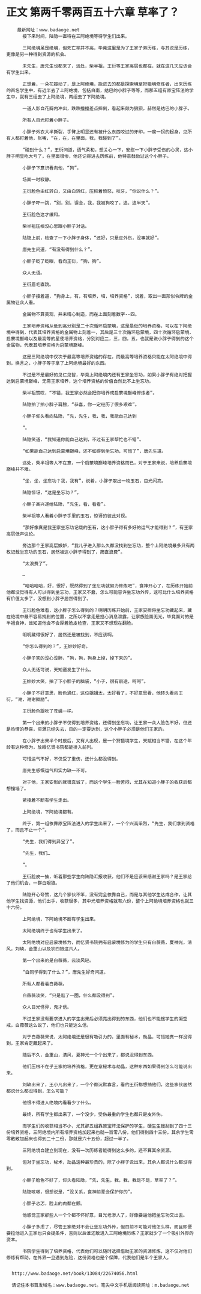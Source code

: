 # 正文 第两千零两百五十六章 草率了？
        最新网址：www.badaoge.net
          接下来时间，陆隐一直待在三阿绝境等待学生们出来。
      
          三阿绝境虽是绝境，但死亡率并不高，毕竟这里是为了王家子弟历练，与其说是历练，更像是另一种得到资源的机会。
      
          未先生，唐先生也都来了，远处，柴半祖，王衍等王家高层也都在，就在这几天应该会有学生出来。
      
          正想着，一朵花瓣动了，是上阿绝境，能进去的都是探索境至狩猎境修炼者，出来历练的百名学生中，有近半去了上阿绝境，包括白南，结巴的小胖子等等，而那五组有原宝阵法的学生中，就有三组去了上阿绝境，两组去了下阿绝境。
      
          一道人影自花瓣内冲出，跌跌撞撞差点摔倒，看起来颇为狼狈，赫然是结巴的小胖子。
      
          所有人目光盯着小胖子。
      
          小胖子外衣大半撕裂，手臂上明显还有被什么东西咬过的牙印，一瘸一拐的起身，见所有人都盯着他，张嘴，“在，在，在里面，我，我碰到了”。
      
          “碰到什么？”，王衍问道，语气柔和，想关心一下，安慰一下小胖子受伤的心灵，这小胖子明显吃大亏了，在里面很惨，他还记得进去历练前，他特意鼓励过这个小胖子。
      
          小胖子下意识看向他，“狗”。
      
          场面一时寂静。
      
          王衍脸色由红转白，又由白转红，压抑着愤怒，咬牙，“你说什么？”。
      
          小胖子吓一跳，“别，别，误会，我，我被狗咬了，追，追半天”。
      
          王衍脸色这才缓和。
      
          柴半祖压根没心思跟小胖子对话。
      
          陆隐上前，检查了一下小胖子身体，“还好，只是皮外伤，没事就好”。
      
          唐先生问道，“有没有得到什么？”。
      
          小胖子眨了眨眼，看向王衍，“狗，狗”。
      
          众人无语。
      
          王衍眉毛直跳。
      
          小胖子接着道，“狗身上，有，有培养，培，培养资格”，说着，取出一面形似令牌的金属物让众人看。
      
          金属物不算美观，并未精心制造，而在上面刻着数字--四。
      
          王家培养资格从低到高分别是二十次循环启蒙境，这是最低的培养资格，可以在下阿绝境中得到，代表其培养资格的金属物上刻着一，其后是三十次循环启蒙境，四十次循环启蒙境，启蒙境巅峰以及最高等的星使培养资格，分别对应二，三，四，五，也就是说小胖子得到的这个金属物，代表其培养资格为启蒙境巅峰。
      
          这是三阿绝境中仅次于最高等培养资格的存在，而最高等培养资格只能在太阿绝境中得到，换言之，小胖子等于拿了上阿绝境最好的东西。
      
          不过是不是最好的见仁见智，毕竟上阿绝境内还有王家坐忘功，如果小胖子有绝对把握达到启蒙境巅峰，无需王家培养，这个培养资格的价值自然比不上坐忘功。
      
          柴半祖赞叹，“不错，我王家必然会把你培养成启蒙境巅峰修炼者”。
      
          陆隐拍了拍小胖子肩膀，“恭喜，你一定经历了很多艰难”。
      
          小胖子仰头看向陆隐，“先，先生，我，我，我能自己达到
      
          ”。
      
          陆隐笑道，“我知道你能自己达到，不过有王家帮忙也不错”。
      
          “如果能自己达到启蒙境巅峰，还不如得到坐忘功，可惜了”，唐先生道。
      
          远处，柴半祖等人不在意，一个启蒙境巅峰培养资格而已，对于王家来说，培养启蒙境巅峰并不难。
      
          “坐，坐，坐忘功？我，我有”，说着，小胖子取出一枚玉石，目光闪亮。
      
          陆隐惊讶，“这是坐忘功？”。
      
          小胖子高兴递给陆隐，“先生，看，看看”。
      
          柴半祖等人看着小胖子手里的玉石，惊讶的彼此对视。
      
          “那好像真是我王家坐忘功记载的玉石，这小胖子得有多好的运气才能得到？”，有王家高层低声议论。
      
          旁边那个王家高层嫉妒，“我儿子进入那么久都没找到坐忘功，整个上阿绝境最多只有两枚记载坐忘功的玉石，居然被这小胖子得到了，简直浪费”。
      
          “太浪费了”。
      
          …
      
          “哈哈哈哈，好，很好，既然得到了坐忘功就努力修炼吧”，食神开心了，在历练开始前他都没觉得有人可以得到坐忘功，王家又不蠢，怎么可能容许坐忘功外传，这可比什么培养资格有价值太多了，没想到小胖子居然得到了。
      
          王衍脸色难看，这小胖子怎么得到的？明明历练开始前，王家安排将坐忘功藏起来，藏在绝境中最不容易找到的位置，之所以不拿走是担心消息泄露，让家族脸面无光，毕竟面对的是半祖食神，谁知道他会不会厚着脸皮检查，王家又不想现在翻脸。
      
          明明藏得很好了，居然还是被找到，不应该啊。
      
          “你怎么得到的？”，王妙妙好奇。
      
          小胖子笑的没心没肺，“狗，狗，狗身上掉，掉下来的”。
      
          众人无话可说，天知道发生了什么。
      
          王妙妙大笑，拍了下小胖子的脑袋，“小子，很有前途，呵呵”。
      
          小胖子不好意思，脸色通红，这位姐姐太，太好看了，不好意思看，他转头看向王衍，“谢，谢谢鼓励”。
      
          王衍脸色跟吃了苍蝇一样。
      
          第一个出来的小胖子不仅得到培养资格，还得到坐忘功，让王家一众人脸色不好，但还是热情的恭喜，资源已经失去，目的一定要达到，这个小胖子必须是他们王家的。
      
          在小胖子出来半个时辰后，又有人出现，是一个狩猎境学生，天赋相当不错，在这个年龄有这种修为，放眼忆贤书院都能排入前列。
      
          可惜运气不好，不仅受了重伤，还什么都没得到。
      
          唐先生感慨运气和实力缺一不可。
      
          对于他，王家安慰的就很真诚了，而这个学生一脸苦闷，尤其在知道小胖子的收获后都想撞墙了。
      
          紧接着不断有学生走出。
      
          上阿绝境，下阿绝境都有。
      
          终于，第一组依靠原宝阵法进入的学生出来了，一个个兴高采烈，“先生，我们拿到资格了，而且不止一个”。
      
          “先生，我们得到异宝了”。
      
          “先生，我们…
      
          ”。
      
          王衍脸皮一抽，听着那些学生向陆隐汇报收获，他们不是应该来感谢王家吗？是王家给了他们机会，一群白眼狼。
      
          陆隐开心夸赞，这几个家伙不笨，没有完全依靠自己，而是与其他学生达成合作，让其他学生找资源，他们出手，收获很多，其中光培养资格就有六份，整个上阿绝境培养资格也就三十六份。
      
          上阿绝境，下阿绝境不断有学生出来。
      
          太阿绝境终于也有学生出来了。
      
          太阿绝境对应启蒙境修为，而忆贤书院拥有启蒙境修为的学生只有白薇薇，夏神光，清风，刘缺，金重山以及农四娘这六人。
      
          第一个出来的是白薇薇，云淡风轻。
      
          “白同学得到了什么？”，唐先生好奇问道。
      
          所有人都看着白薇薇。
      
          白薇薇淡笑，“只是逛了一圈，什么都没得到”。
      
          众人目光怪异，鬼才信。
      
          不过王家没有要求进入的学生出来后必须亮出得到的东西，他们也不能搜学生的凝空戒，白薇薇这么说了，他们也只能这么信。
      
          对于白薇薇来说，太阿绝境还是很有吸引力的，里面有秘术，劫晶，可惜她真一样没得到，王家肯定藏起来了。
      
          随后不久，金重山，清风，夏神光一个个出来了，都说没得到东西。
      
          他们压根不在乎王家的培养资格，更在意秘术与劫晶，这种东西如果得到怎么可能说出来。
      
          刘缺出来了，王小凡出来了，一个个都沉默寡言，看的王衍都想抽他们，这些家伙居然都说什么都没得到，怎么可能？
      
          他恨不得进入绝境内看看少了什么。
      
          最终，所有学生都出来了，一个没少，受伤最重的学生也都只是皮外伤。
      
          而学生们的收获相当不小，尤其那五组靠原宝阵法保护的学生，硬生生搜刮到了四十三份培养资格，三阿绝境内所有培养资格加起来也就一百零八份，他们得到四十三份，其余学生零零散散加起来也得到二十二份，那就是六十五份，超过一半了。
      
          三阿绝境自建立到现在，没有一次历练者能得到这么多的，还不算其余资源。
      
          但对于坐忘功，秘术，劫晶这种最珍贵的，除了小胖子说出来，其余人都说什么都没得到。
      
          小胖子脸色不好了，仰头看陆隐，“先，先生，我，我，我是不是，草率了？”。
      
          陆隐咳嗽，很想说是，“没关系，食神前辈会保护你的”。
      
          小胖子忐忑，脸上的肉都在颤。
      
          他感觉王家那些人一个个都不怀好意，目光老渗人了，好像要逼他把坐忘功交出去。
      
          小胖子多虑了，尽管王家绝对不会让坐忘功外传，但目前不可能对他怎么样，而且即便要拉他进入王家也只会提条件，否则以后谁还敢进入三阿绝境历练？王家就少了一个吸引外界的资本。
      
          书院学生得到了培养资格，代表他们可以随时选择借助王家的资源修炼，这不仅对他们修炼有帮助，在外界一旦遇到危险，这份资格也是个保障，代表他们是半个王家人。
      
      
      http://www.badaoge.net/book/13084/22674056.html
      
      请记住本书首发域名：www.badaoge.net。笔尖中文手机版阅读网址：m.badaoge.net